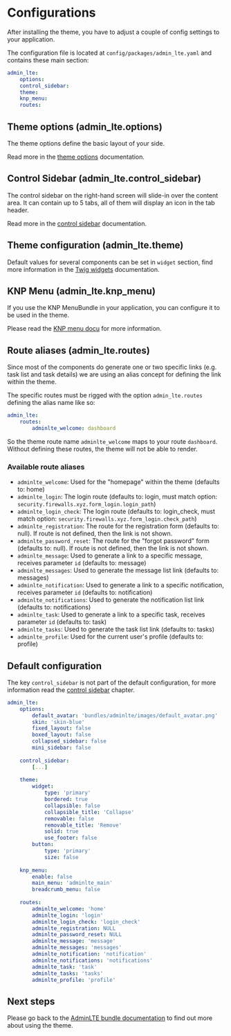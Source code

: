 # Configurations

After installing the theme, you have to adjust a couple of config settings to your application.

The configuration file is located at `config/packages/admin_lte.yaml` and contains these main section:

```yaml
admin_lte: 
    options: 
    control_sidebar: 
    theme: 
    knp_menu: 
    routes: 
```

## Theme options (admin_lte.options)

The theme options define the basic layout of your side. 

Read more in the [theme options](bundle_options.md) documentation.

## Control Sidebar (admin_lte.control_sidebar)

The control sidebar on the right-hand screen will slide-in over the content area.
It can contain up to 5 tabs, all of them will display an icon in the tab header.     

Read more in the [control sidebar](control_sidebar.md) documentation.

## Theme configuration (admin_lte.theme)

Default values for several components can be set in `widget` section, find more information in the [Twig widgets](twig_widgets.md) documentation.

## KNP Menu (admin_lte.knp_menu)

If you use the KNP MenuBundle in your application, you can configure it to be used in the theme.

Please read the [KNP menu docu](knp_menu.md) for more information.

## Route aliases (admin_lte.routes)

Since most of the components do generate one or two specific links (e.g. task list and task details) we are using an alias concept for defining the link within the theme.

The specific routes must be rigged with the option `admin_lte.routes` defining the alias name like so: 

```yaml
admin_lte:
    routes:
        adminlte_welcome: dashboard
```

So the theme route name `adminlte_welcome` maps to your route `dashboard`. Without defining these routes, the theme will not be able to render.

### Available route aliases

- `adminlte_welcome`: Used for the "homepage" within the theme (defaults to: home)
- `adminlte_login`: The login route (defaults to: login, must match option: `security.firewalls.xyz.form_login.login_path`)
- `adminlte_login_check`: The login route (defaults to: login_check, must match option: `security.firewalls.xyz.form_login.check_path`)
- `adminlte_registration`: The route for the registration form (defaults to: null). If route is not defined, then the link is not shown.
- `adminlte_password_reset`: The route for the "forgot password" form (defaults to: null). If route is not defined, then the link is not shown.
- `adminlte_message`: Used to generate a link to a specific message, receives parameter `id` (defaults to: message)
- `adminlte_messages`: Used to generate the message list link (defaults to: messages)
- `adminlte_notification`: Used to generate a link to a specific notification, receives parameter `id` (defaults to: notification)
- `adminlte_notifications`: Used to generate the notification list link (defaults to: notifications)
- `adminlte_task`: Used to generate a link to a specific task, receives parameter `id` (defaults to: task)
- `adminlte_tasks`: Used to generate the task list link (defaults to: tasks)
- `adminlte_profile`: Used for the current user's profile (defaults to: profile)

## Default configuration

The key `control_sidebar` is not part of the default configuration, for more information read the [control sidebar](control_sidebar.md) chapter. 

```yaml
admin_lte: 
    options: 
        default_avatar: 'bundles/adminlte/images/default_avatar.png'
        skin: 'skin-blue'
        fixed_layout: false
        boxed_layout: false
        collapsed_sidebar: false
        mini_sidebar: false
        
    control_sidebar: 
        [...]
        
    theme: 
        widget: 
            type: 'primary'
            bordered: true
            collapsible: false
            collapsible_title: 'Collapse'
            removable: false
            removable_title: 'Remove'
            solid: true
            use_footer: false
        button: 
            type: 'primary'
            size: false
            
    knp_menu: 
        enable: false
        main_menu: 'adminlte_main'
        breadcrumb_menu: false
        
    routes: 
        adminlte_welcome: 'home'
        adminlte_login: 'login'
        adminlte_login_check: 'login_check'
        adminlte_registration: NULL
        adminlte_password_reset: NULL
        adminlte_message: 'message'
        adminlte_messages: 'messages'
        adminlte_notification: 'notification'
        adminlte_notifications: 'notifications'
        adminlte_task: 'task'
        adminlte_tasks: 'tasks'
        adminlte_profile: 'profile'
```

## Next steps

Please go back to the [AdminLTE bundle documentation](README.md) to find out more about using the theme.
